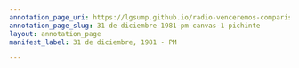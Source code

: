 ```yaml
---
annotation_page_uri: https://lgsump.github.io/radio-venceremos-comparison/annotations/31-de-diciembre-1981-pm-canvas-1-pichinte.json
annotation_page_slug: 31-de-diciembre-1981-pm-canvas-1-pichinte
layout: annotation_page
manifest_label: 31 de diciembre, 1981 - PM

---
```

